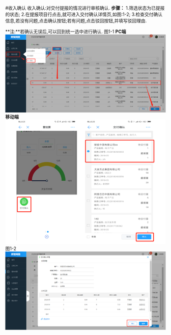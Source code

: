 #收入确认
收入确认:对交付提报的情况进行审核确认.
**步骤：**
1.筛选状态为已提报的状态;
2.在提报项目行点击,就可进入交付确认详情页,如图:1-2;
3.检查交付确认信息,若没有问题,点击确认按钮;若有问题,点击驳回按钮,并填写驳回理由.

**注:**若确认无误后,可以回到统一选中进行确认.
图1-1
**PC端**
![](/assets/5.jpg)
**移动端**
![](/assets/9.jpg)
图1-2
![](/assets/6.jpg)